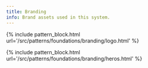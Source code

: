 ```yaml
---
title: Branding
info: Brand assets used in this system.
---
```


{% include pattern_block.html url='/src/patterns/foundations/branding/logo.html' %}

{% include pattern_block.html url='/src/patterns/foundations/branding/heros.html' %}
